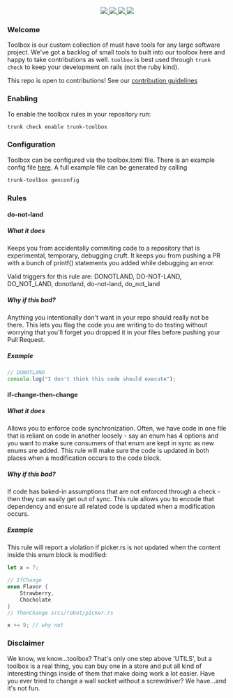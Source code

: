 <!-- trunk-ignore-all(trunk-toolbox) -->
<!-- trunk-ignore-all(markdownlint/MD024) -->

<!-- trunk-ignore(markdownlint/MD041) -->
<p align="center">
  <a href="https://marketplace.visualstudio.com/items?itemName=Trunk.io">
    <img src="https://img.shields.io/visual-studio-marketplace/i/Trunk.io?logo=visualstudiocode"/>
  </a>
  <a href="https://slack.trunk.io">
    <img src="https://img.shields.io/badge/slack-slack.trunk.io-blue?logo=slack"/>
  </a>
  <a href="https://docs.trunk.io">
    <img src="https://img.shields.io/badge/docs.trunk.io-7f7fcc?label=docs&logo=readthedocs&labelColor=555555&logoColor=ffffff"/>
  </a>
    <a href="https://trunk.io">
    <img src="https://img.shields.io/badge/trunk.io-enabled-brightgreen?logo=data:image/svg%2bxml;base64,PHN2ZyB4bWxucz0iaHR0cDovL3d3dy53My5vcmcvMjAwMC9zdmciIGZpbGw9Im5vbmUiIHN0cm9rZT0iI0ZGRiIgc3Ryb2tlLXdpZHRoPSIxMSIgdmlld0JveD0iMCAwIDEwMSAxMDEiPjxwYXRoIGQ9Ik01MC41IDk1LjVhNDUgNDUgMCAxIDAtNDUtNDVtNDUtMzBhMzAgMzAgMCAwIDAtMzAgMzBtNDUgMGExNSAxNSAwIDAgMC0zMCAwIi8+PC9zdmc+"/>
  </a>
</p>

### Welcome

Toolbox is our custom collection of must have tools for any large software project. We've got a backlog of small tools to built into our toolbox here and happy to take contributions as well. `toolbox` is best used through `trunk check` to keep your development on rails (not the ruby kind).

This repo is open to contributions! See our
[contribution guidelines](CONTRIBUTING.md)

### Enabling

To enable the toolbox rules in your repository run:

```bash
trunk check enable trunk-toolbox
```

### Configuration

Toolbox can be configured via the toolbox.toml file. There is an example config file [here](.config/toolbox.toml). A full example file can be generated by calling

```bash
trunk-toolbox genconfig
```

### Rules

#### do-not-land

##### What it does

Keeps you from accidentally commiting code to a repository that is experimental, temporary, debugging cruft. It keeps you from pushing a PR with a bunch of printf() statements you added while debugging an error.

Valid triggers for this rule are: DONOTLAND, DO-NOT-LAND, DO_NOT_LAND, donotland, do-not-land, do_not_land

##### Why if this bad?

Anything you intentionally don't want in your repo should really not be there. This lets you flag the code you are writing to do testing without worrying that you'll forget you dropped it in your files before pushing your Pull Request.

##### Example

```typescript
// DONOTLAND
console.log("I don't think this code should execute");
```

#### if-change-then-change

##### What it does

Allows you to enforce code synchronization. Often, we have code in one file that is reliant on code in another loosely - say an enum has 4 options and you want to make sure consumers of that enum are kept in sync as new enums are added. This rule will make sure the code is updated in both places when a modification occurs to the code block.

##### Why if this bad?

If code has baked-in assumptions that are not enforced through a check - then they can easily get out of sync. This rule allows you to encode that dependency and ensure all related code is updated when a modification occurs.

##### Example

This rule will report a violation if picker.rs is not updated when the content inside this enum block is modified:

```rust
let x = 7;

// IfChange
enum Flavor {
    Strawberry,
    Chocholate
}
// ThenChange srcs/robot/picker.rs

x += 9; // why not
```

### Disclaimer

We know, we know...toolbox? That's only one step above 'UTILS', but a toolbox is a real thing, you can buy one in a store and put all kind of interesting things inside of them that make doing work a lot easier. Have you ever tried to change a wall socket without a screwdriver? We have...and it's not fun.
